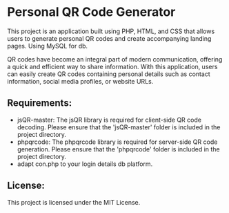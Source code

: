 # Personal QR Code Generator

This project is an application built using PHP, HTML, and CSS that allows users to generate personal QR codes and create accompanying landing pages. 
Using MySQL for db.

QR codes have become an integral part of modern communication, offering a quick and efficient way to share information. With this application, users can easily create QR codes containing personal details such as contact information, social media profiles, or website URLs.

## Requirements:

- jsQR-master: The jsQR library is required for client-side QR code decoding. Please ensure that the 'jsQR-master' folder is included in the project directory.
- phpqrcode: The phpqrcode library is required for server-side QR code generation. Please ensure that the 'phpqrcode' folder is included in the project directory.
- adapt con.php to your login details db platform.

## License:

This project is licensed under the MIT License.
